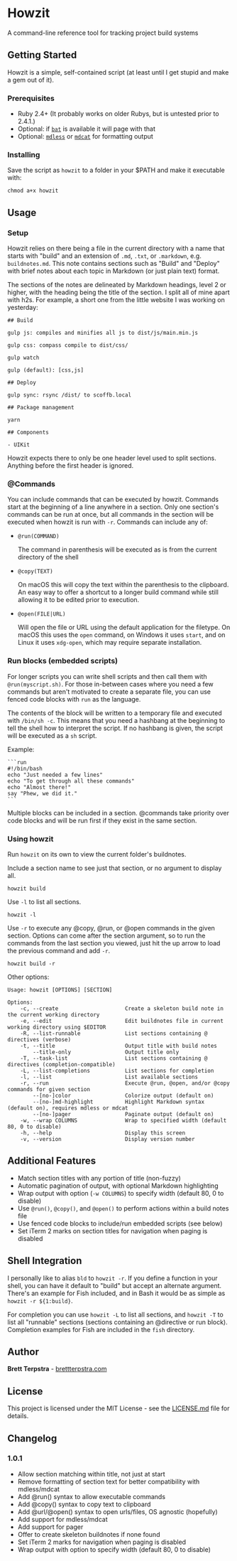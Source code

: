 # Howzit

A command-line reference tool for tracking project build systems

## Getting Started

Howzit is a simple, self-contained script (at least until I get stupid and make a gem out of it).

### Prerequisites

- Ruby 2.4+ (It probably works on older Rubys, but is untested prior to 2.4.1.)
- Optional: if [`bat`](https://github.com/sharkdp/bat) is available it will page with that
- Optional: [`mdless`](https://github.com/ttscoff/mdless) or [`mdcat`](https://github.com/lunaryorn/mdcat) for formatting output

### Installing

Save the script as `howzit` to a folder in your $PATH and make it executable with:

    chmod a+x howzit

## Usage

### Setup

Howzit relies on there being a file in the current directory with a name that starts with "build" and an extension of `.md`, `.txt`, or `.markdown`, e.g. `buildnotes.md`. This note contains sections such as "Build" and "Deploy" with brief notes about each topic in Markdown (or just plain text) format.

The sections of the notes are delineated by Markdown headings, level 2 or higher, with the heading being the title of the section. I split all of mine apart with h2s. For example, a short one from the little website I was working on yesterday:

```
## Build

gulp js: compiles and minifies all js to dist/js/main.min.js

gulp css: compass compile to dist/css/

gulp watch

gulp (default): [css,js]

## Deploy

gulp sync: rsync /dist/ to scoffb.local

## Package management

yarn

## Components

- UIKit
```

Howzit expects there to only be one header level used to split sections. Anything before the first header is ignored.

### @Commands

You can include commands that can be executed by howzit. Commands start at the beginning of a line anywhere in a section. Only one section's commands can be run at once, but all commands in the section will be executed when howzit is run with `-r`. Commands can include any of:

- `@run(COMMAND)`
    
    The command in parenthesis will be executed as is from the current directory of the shell
- `@copy(TEXT)`

    On macOS this will copy the text within the parenthesis to the clipboard. An easy way to offer a shortcut to a longer build command while still allowing it to be edited prior to execution.
- `@open(FILE|URL)`
    
    Will open the file or URL using the default application for the filetype. On macOS this uses the `open` command, on Windows it uses `start`, and on Linux it uses `xdg-open`, which may require separate installation.

### Run blocks (embedded scripts)

For longer scripts you can write shell scripts and then call them with `@run(myscript.sh)`. For those in-between cases where you need a few commands but aren't motivated to create a separate file, you can use fenced code blocks with `run` as the language.

The contents of the block will be written to a temporary file and executed with `/bin/sh -c`. This means that you need a hashbang at the beginning to tell the shell how to interpret the script. If no hashbang is given, the script will be executed as a `sh` script.

Example:

    ```run
    #!/bin/bash
    echo "Just needed a few lines"
    echo "To get through all these commands"
    echo "Almost there!"
    say "Phew, we did it."
    ```

Multiple blocks can be included in a section. @commands take priority over code blocks and will be run first if they exist in the same section.

### Using howzit

Run `howzit` on its own to view the current folder's buildnotes.

Include a section name to see just that section, or no argument to display all.

    howzit build

Use `-l` to list all sections.

    howzit -l

Use `-r` to execute any @copy, @run, or @open commands in the given section. Options can come after the section argument, so to run the commands from the last section you viewed, just hit the up arrow to load the previous command and add `-r`.

    howzit build -r

Other options:

```
Usage: howzit [OPTIONS] [SECTION]

Options:
    -c, --create                     Create a skeleton build note in the current working directory
    -e, --edit                       Edit buildnotes file in current working directory using $EDITOR
    -R, --list-runnable              List sections containing @ directives (verbose)
    -t, --title                      Output title with build notes
        --title-only                 Output title only
    -T, --task-list                  List sections containing @ directives (completion-compatible)
    -L, --list-completions           List sections for completion
    -l, --list                       List available sections
    -r, --run                        Execute @run, @open, and/or @copy commands for given section
        --[no-]color                 Colorize output (default on)
        --[no-]md-highlight          Highlight Markdown syntax (default on), requires mdless or mdcat
        --[no-]pager                 Paginate output (default on)
    -w, --wrap COLUMNS               Wrap to specified width (default 80, 0 to disable)
    -h, --help                       Display this screen
    -v, --version                    Display version number
```

## Additional Features

- Match section titles with any portion of title (non-fuzzy)
- Automatic pagination of output, with optional Markdown highlighting
- Wrap output with option (`-w COLUMNS`) to specify width (default 80, 0 to disable)
- Use `@run()`, `@copy()`, and `@open()` to perform actions within a build notes file
- Use fenced code blocks to include/run embedded scripts (see below)
- Set iTerm 2 marks on section titles for navigation when paging is disabled

## Shell Integration

I personally like to alias `bld` to `howzit -r`. If you define a function in your shell, you can have it default to "build" but accept an alternate argument. There's an example for Fish included, and in Bash it would be as simple as `howzit -r ${1:build}`.

For completion you can use `howzit -L` to list all sections, and `howzit -T` to list all "runnable" sections (sections containing an @directive or run block). Completion examples for Fish are included in the `fish` directory.

## Author

**Brett Terpstra** - [brettterpstra.com](https://brettterpstra.com)

## License

This project is licensed under the MIT License - see the [LICENSE.md](LICENSE.md) file for details.

## Changelog

### 1.0.1

- Allow section matching within title, not just at start
- Remove formatting of section text for better compatibility with mdless/mdcat
- Add @run() syntax to allow executable commands
- Add @copy() syntax to copy text to clipboard
- Add @url/@open() syntax to open urls/files, OS agnostic (hopefully)
- Add support for mdless/mdcat
- Add support for pager
- Offer to create skeleton buildnotes if none found
- Set iTerm 2 marks for navigation when paging is disabled
- Wrap output with option to specify width (default 80, 0 to disable)
